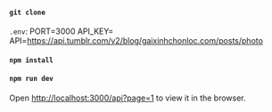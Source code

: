 #### `git clone`

`.env`:
PORT=3000
API_KEY=<Tumblr API Key>
API=https://api.tumblr.com/v2/blog/gaixinhchonloc.com/posts/photo

#### `npm install`

#### `npm run dev`

Open [http://localhost:3000/api?page=1](http://localhost:3000/api?page=1) to view it in the browser.
